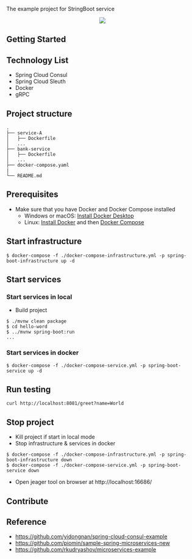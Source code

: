 The example project for StringBoot service

<div align="center">
    <img src="./assets/images/architecture.png"/>
</div>

## Getting Started

## Technology List

- Spring Cloud Consul
- Spring Cloud Sleuth
- Docker
- gRPC

## Project structure
```
.
├── service-A
│   ├── Dockerfile
│   ...
├── bank-service
│   ├── Dockerfile
│   ...
├── docker-compose.yaml
|
└── README.md
```

## Prerequisites
- Make sure that you have Docker and Docker Compose installed
  - Windows or macOS:
    [Install Docker Desktop](https://www.docker.com/get-started)
  - Linux: [Install Docker](https://www.docker.com/get-started) and then
    [Docker Compose](https://github.com/docker/compose)

## Start infrastructure

```shell script
$ docker-compose -f ./docker-compose-infrastructure.yml -p spring-boot-infrastructure up -d
```

## Start services
### Start services in local

- Build project
```shell script
$ ./mvnw clean package
$ cd hello-word
$ ../mvnw spring-boot:run
...
```

### Start services in docker 

```shell script
$ docker-compose -f ./docker-compose-service.yml -p spring-boot-service up -d
```

## Run testing

```shell script
curl http://localhost:8081/greet?name=World
```

## Stop project

- Kill project if start in local mode
- Stop infrastructure & services in docker

```shell script
$ docker-compose -f ./docker-compose-infrastructure.yml -p spring-boot-infrastructure down
$ docker-compose -f ./docker-compose-service.yml -p spring-boot-service down
```


- Open jeager tool on browser at http://localhost:16686/

## Contribute

## Reference

- https://github.com/yidongnan/spring-cloud-consul-example
- https://github.com/piomin/sample-spring-microservices-new
- https://github.com/rkudryashov/microservices-example